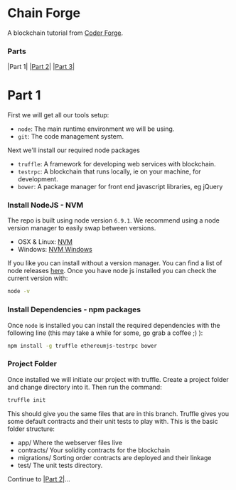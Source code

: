# Chain Forge

A blockchain tutorial from [Coder Forge](http://coderforge.io).

### Parts
|Part 1|
|[Part 2](https://github.com/coder-forge/chain-forge/tree/part-2)|
|[Part 3](https://github.com/coder-forge/chain-forge/tree/part-3)|

# Part 1

First we will get all our tools setup:

 - `node`: The main runtime environment we will be using.
 - `git`: The code management system.

Next we'll install our required node packages
 - `truffle`: A framework for developing web services with blockchain.
 - `testrpc`: A blockchain that runs locally, ie on your machine, for development.
 - `bower`: A package manager for front end javascript libraries, eg jQuery

### Install NodeJS - NVM

The repo is built using node version `6.9.1`. We recommend using a node version
manager to easily swap between versions.

 - OSX & Linux: [NVM](https://github.com/creationix/nvm#installation)
 - Windows: [NVM Windows](https://github.com/coreybutler/nvm-windows/wiki)

If you like you can install without a version manager. You can find a list of
node releases [here](https://nodejs.org/en/download/releases/). Once you have
node js installed you can check the current version with:

```bash
node -v
```

### Install Dependencies - npm packages

Once `node` is installed you can install the required dependencies with the
following line (this may take a while for some, go grab a coffee ;) ):

```bash
npm install -g truffle ethereumjs-testrpc bower
```

### Project Folder

Once installed we will initiate our project with truffle. Create a project
folder and change directory into it. Then run the command:

```bash
truffle init
```

This should give you the same files that are in this branch. Truffle gives you
some default contracts and their unit tests to play with. This is the basic
folder structure:

 - app/ Where the webserver files live
 - contracts/ Your solidity contracts for the blockchain
 - migrations/ Sorting order contracts are deployed and their linkage
 - test/ The unit tests directory.

Continue to |[Part 2](https://github.com/coder-forge/chain-forge/tree/part-2)|...
